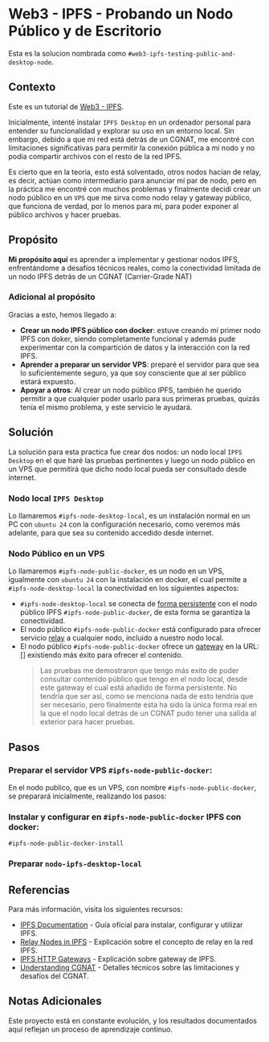 # Web3 - IPFS - Probando un Nodo Público y de Escritorio

Esta es la solucion nombrada como `#web3-ipfs-testing-public-and-desktop-node`.

## Contexto

Este es un tutorial de [Web3 - IPFS](../README.md).

Inicialmente, intenté instalar `IPFS Desktop` en un ordenador personal para entender su funcionalidad y explorar su uso en un entorno local. Sin embargo, debido a que mi red está detrás de un CGNAT, me encontré con limitaciones significativas para permitir la conexión pública a mí nodo y no podía compartir archivos con el resto de la red IPFS.

Es cierto que en la teoria, esto está solventado, otros nodos hacían de relay, es decir, actúan como intermediario para anunciar mí par de nodo, pero en la práctica me encontré con muchos problemas y finalmente decidí crear un nodo público en un `VPS` que me sirva como nodo relay y gateway público, que funciona de verdad, por lo menos para mí, para poder exponer al público archivos y hacer pruebas.

## Propósito

**Mi propósito aquí** es aprender a implementar y gestionar nodos IPFS, enfrentándome a desafíos técnicos reales, como la conectividad limitada de un nodo IPFS detrás de un CGNAT (Carrier-Grade NAT) 

### Adicional al propósito

Gracias a esto, hemos llegado a:
- **Crear un nodo IPFS público con docker**: estuve creando mí primer nodo IPFS con doker, siendo completamente funcional y además pude experimentar con la compartición de datos y la interacción con la red IPFS.
- **Aprender a preparar un servidor VPS**: preparé el servidor para que sea lo suficientemente seguro, ya que soy consciente que al ser público estará expuesto.
- **Apoyar a otros**: Al crear un nodo público IPFS, también he querido permitir a que cualquier poder usarlo para sus primeras pruebas, quizás tenía el mismo problema, y este servicio le ayudará.

## Solución

La solución para esta practica fue crear dos nodos: un nodo local `IPFS Desktop` en el que haré las pruebas pertinentes y luego un nodo público en un VPS que permitirá que dicho nodo local pueda ser consultado desde internet.

### Nodo local `IPFS Desktop`

Lo llamaremos `#ipfs-node-desktop-local`, es un instalación normal en un PC con `ubuntu 24` con la configuración necesario, como veremos más adelante, para que sea su contenido accedido desde internet.

### Nodo Público en un VPS

Lo llamaremos `#ipfs-node-public-docker`, es un nodo en un VPS, igualmente con `ubuntu 24` con la instalación en docker, el cual permite a `#ipfs-node-desktop-local` la conectividad en los siguientes aspectos:
- `#ipfs-node-desktop-local` se conecta de [forma persistente](https://docs.ipfs.tech/how-to/peering-with-content-providers/) con el nodo público IPFS `#ipfs-node-public-docker`, de esta forma se garantiza la conectividad.
- El nodo público `#ipfs-node-public-docker` está configurado para ofrecer servicio [relay](https://docs.ipfs.tech/concepts/nodes/#relay) a cualquier nodo, incluido a nuestro nodo local.
- El nodo público `#ipfs-node-public-docker` ofrece un [gateway](https://docs.ipfs.tech/concepts/how-ipfs-works/#ipfs-http-gateways) en la URL: [] existiendo más éxito para ofrecer el contenido.
    > Las pruebas me demostraron que tengo más exito de poder consultar contenido público que tengo en el nodo local, desde este gateway el cual está añadido de forma persistente. No tendría que ser así, como se menciona nada de esto tendría que ser necesario, pero finalmente esta ha sido la única forma real en la que el nodo local detrás de un CGNAT pudo tener una salida al exterior para hacer pruebas.

## Pasos

### Preparar el servidor VPS `#ipfs-node-public-docker`:

En el nodo publico, que es un VPS, con nombre `#ipfs-node-public-docker`, se preparará inicialmente, realizando los pasos:



### Instalar y configurar en `#ipfs-node-public-docker` IPFS con docker:

`#ipfs-node-public-docker-install`
    

### Preparar  `nodo-ipfs-desktop-local`

## Referencias

Para más información, visita los siguientes recursos:

- [IPFS Documentation](https://docs.ipfs.tech/) - Guía oficial para instalar, configurar y utilizar IPFS.
- [Relay Nodes in IPFS](https://docs.ipfs.tech/concepts/nodes/#relay) - Explicación sobre el concepto de relay en la red IPFS.
- [IPFS HTTP Gateways](https://docs.ipfs.tech/concepts/how-ipfs-works/#ipfs-http-gateways) - Explicación sobre gateway de IPFS.
- [Understanding CGNAT](https://en.wikipedia.org/wiki/Carrier-grade_NAT) - Detalles técnicos sobre las limitaciones y desafíos del CGNAT.

## Notas Adicionales

Este proyecto está en constante evolución, y los resultados documentados aquí reflejan un proceso de aprendizaje continuo.


